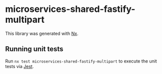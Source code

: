# microservices-shared-fastify-multipart

This library was generated with [Nx](https://nx.dev).

## Running unit tests

Run `nx test microservices-shared-fastify-multipart` to execute the unit tests via [Jest](https://jestjs.io).
